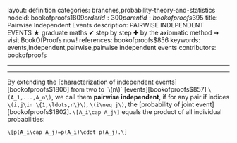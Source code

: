 layout: definition
categories: branches,probability-theory-and-statistics
nodeid: bookofproofs$1809
orderid: 300
parentid: bookofproofs$395
title: Pairwise Independent Events
description: PAIRWISE INDEPENDENT EVENTS &#9733; graduate maths &#10004; step by step &#10010; by the axiomatic method &#10140; visit BookOfProofs now!
references: bookofproofs$856
keywords: events,independent,pairwise,pairwise independent events
contributors: bookofproofs

---


---

By extending the [characterization of independent events][bookofproofs$1806] from two to `\(n\)` [events][bookofproofs$857] `\(A_1,...,A_n\)`, we call  them **pairwise independent**, if for any pair if indices `\(i,j\in \{1,\ldots,n\}\)`, `\(i\neq j\)`, the [probability of joint event][bookofproofs$1802].
`\[A_i\cap A_j\]`
equals the product of all individual probabilities:

`\[p(A_i\cap A_j)=p(A_i)\cdot p(A_j).\]`

